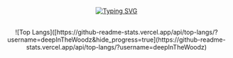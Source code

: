 <!-- title logo -->

<p align="center">
  <a href="https://git.io/typing-svg">
    <img src="https://readme-typing-svg.demolab.com?font=Bitcount+Prop+Single&size=32&duration=3000&pause=1000&color=00CCFF&background=000000F8&center=true&vCenter=true&width=600&height=80&lines=It's+me%2C+YOUNGHYUN" alt="Typing SVG" />
  </a>
</p>

<br>

<div align="center">
  ![Top Langs]([https://github-readme-stats.vercel.app/api/top-langs/?username=deepInTheWoodz&hide_progress=true](https://github-readme-stats.vercel.app/api/top-langs/?username=deepInTheWoodz)
</div>

